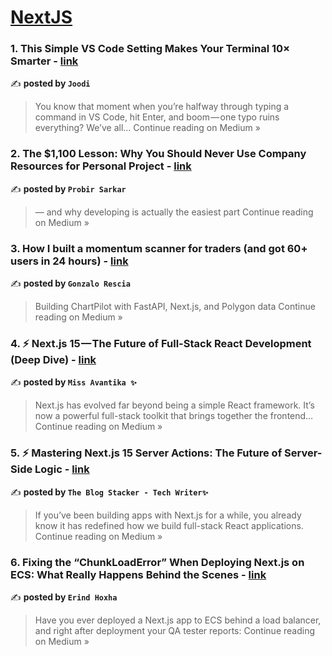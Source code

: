 
<h1><a href=https://medium.com/tag/nextjs/recommended target="_blank" rel="noopener noreferrer">NextJS</a></h1>
<h3>1. This Simple VS Code Setting Makes Your Terminal 10× Smarter - <a href="https://joodi.medium.com/this-simple-vs-code-setting-makes-your-terminal-10-smarter-d752dffe4c3a?source=rss------nextjs-5" target="_blank" rel="noopener noreferrer">link</a></h3>

✍️ **posted by `Joodi`**

<blockquote>You know that moment when you’re halfway through typing a command in VS Code, hit Enter, and boom — one typo ruins everything? We’ve all…
Continue reading on Medium »</blockquote>

<h3>2.  The $1,100 Lesson: Why You Should Never Use Company Resources for Personal Project - <a href="https://probir-sarkar.medium.com/the-1-100-lesson-why-you-should-never-use-company-resources-for-personal-project-340eb1b7a1c9?source=rss------nextjs-5" target="_blank" rel="noopener noreferrer">link</a></h3>

✍️ **posted by `Probir Sarkar`**

<blockquote>— and why developing is actually the easiest part
Continue reading on Medium »</blockquote>

<h3>3. How I built a momentum scanner for traders (and got 60+ users in 24 hours) - <a href="https://medium.com/@gonzalorescia_71374/how-i-built-a-momentum-scanner-for-traders-and-got-60-users-in-24-hours-da2ff08be444?source=rss------nextjs-5" target="_blank" rel="noopener noreferrer">link</a></h3>

✍️ **posted by `Gonzalo Rescia`**

<blockquote>Building ChartPilot with FastAPI, Next.js, and Polygon data
Continue reading on Medium »</blockquote>

<h3>4. ⚡ Next.js 15 — The Future of Full-Stack React Development (Deep Dive) - <a href="https://medium.com/@missAvantika/next-js-15-the-future-of-full-stack-react-development-deep-dive-940ec15a0838?source=rss------nextjs-5" target="_blank" rel="noopener noreferrer">link</a></h3>

✍️ **posted by `Miss Avantika ✨`**

<blockquote>Next.js has evolved far beyond being a simple React framework. It’s now a powerful full-stack toolkit that brings together the frontend…
Continue reading on Medium »</blockquote>

<h3>5. ⚡ Mastering Next.js 15 Server Actions: The Future of Server-Side Logic - <a href="https://medium.com/@TheblogStacker/mastering-next-js-15-server-actions-the-future-of-server-side-logic-9637b8d629d4?source=rss------nextjs-5" target="_blank" rel="noopener noreferrer">link</a></h3>

✍️ **posted by `The Blog Stacker - Tech Writer✨`**

<blockquote>If you’ve been building apps with Next.js for a while, you already know it has redefined how we build full-stack React applications.
Continue reading on Medium »</blockquote>

<h3>6. Fixing the “ChunkLoadError” When Deploying Next.js on ECS: What Really Happens Behind the Scenes - <a href="https://medium.com/@erindhoxha/fixing-the-chunkloaderror-when-deploying-next-js-on-ecs-what-really-happens-behind-the-scenes-cccaec824442?source=rss------nextjs-5" target="_blank" rel="noopener noreferrer">link</a></h3>

✍️ **posted by `Erind Hoxha`**

<blockquote>Have you ever deployed a Next.js app to ECS behind a load balancer, and right after deployment your QA tester reports:
Continue reading on Medium »</blockquote>


